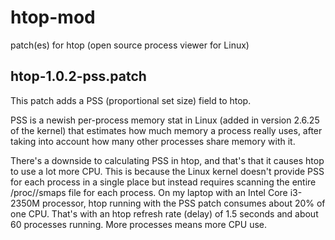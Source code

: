 htop-mod
========

patch(es) for htop (open source process viewer for Linux) 

htop-1.0.2-pss.patch
--------------------

This patch adds a PSS (proportional set size) field to htop.

PSS is a newish per-process memory stat in Linux (added in version 2.6.25 of the
kernel) that estimates how much memory a process really uses, after taking into
account how many other processes share memory with it.

There's a downside to calculating PSS in htop, and that's that it causes htop to
use a lot more CPU. This is because the Linux kernel doesn't provide PSS for
each process in a single place but instead requires scanning the entire
/proc/<pid>/smaps file for each process. On my laptop with an Intel Core
i3-2350M processor, htop running with the PSS patch consumes about 20% of one
CPU. That's with an htop refresh rate (delay) of 1.5 seconds and about 60
processes running. More processes means more CPU use.

